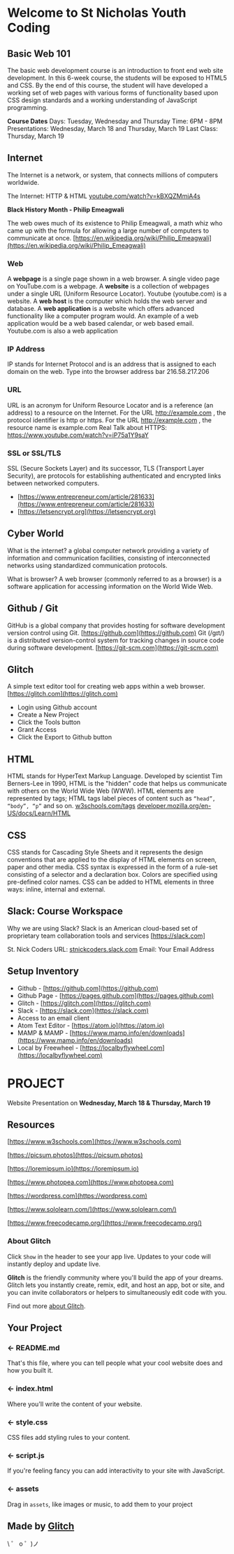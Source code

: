 # Welcome to St Nicholas Youth Coding

## Basic Web 101

The basic web development course is an introduction to front end web site development. In this 6-week course, the students will be exposed to HTML5 and CSS. By the end of this course, the student will have developed a working set of web pages with various forms of functionality based upon CSS design standards and a working understanding of JavaScript programming.

**Course Dates**
Days: Tuesday, Wednesday and Thursday
Time: 6PM - 8PM
Presentations: Wednesday, March 18 and Thursday, March 19
Last Class: Thursday, March 19

## Internet

The Internet is a network, or system, that connects millions of computers worldwide.

The Internet: HTTP & HTML
[youtube.com/watch?v=kBXQZMmiA4s](youtube.com/watch?v=kBXQZMmiA4s)

**Black History Month - Philip Emeagwali**

The web owes much of its existence to Philip Emeagwali, a math whiz who came up with the formula for allowing a large number of computers to communicate at once.
[https://en.wikipedia.org/wiki/Philip_Emeagwali](https://en.wikipedia.org/wiki/Philip_Emeagwali)

### Web

A **webpage** is a single page shown in a web browser. A single video page on YouTube.com is a webpage.
A **website** is a collection of webpages under a single URL (Uniform Resource Locator). Youtube (youtube.com) is a website.
A **web host** is the computer which holds the web server and database.
A **web application** is a website which offers advanced functionality like a computer program would. An example of a web application would be a web based calendar, or web based email. Youtube.com is also a web application

### IP Address

IP stands for Internet Protocol and is an address that is assigned to each domain on the web.
Type into the browser address bar
216.58.217.206

### URL

URL is an acronym for Uniform Resource Locator and is a reference (an address) to a resource on the Internet.
For the URL http://example.com , the protocol identifier is http or https.
For the URL http://example.com , the resource name is example.com
Real Talk about HTTPS: https://www.youtube.com/watch?v=iP75a1Y9saY

### SSL or SSL/TLS

SSL (Secure Sockets Layer) and its successor, TLS (Transport Layer Security), are protocols for establishing authenticated and encrypted links between networked computers.

- [https://www.entrepreneur.com/article/281633](https://www.entrepreneur.com/article/281633)
- [https://letsencrypt.org](https://letsencrypt.org)

## Cyber World

What is the internet?
a global computer network providing a variety of information and communication facilities, consisting of interconnected networks using standardized communication protocols.

What is browser?
A web browser (commonly referred to as a browser) is a software application for accessing information on the World Wide Web.

## Github / Git

GitHub is a global company that provides hosting for software development version control using Git.
[https://github.com](https://github.com)
Git (/ɡɪt/) is a distributed version-control system for tracking changes in source code during software development.
[https://git-scm.com](https://git-scm.com)

## Glitch

A simple text editor tool for creating web apps within a web browser.
[https://glitch.com](https://glitch.com)

- Login using Github account
- Create a New Project
- Click the Tools button
- Grant Access
- Click the Export to Github button

## HTML

HTML stands for HyperText Markup Language. Developed by scientist Tim Berners-Lee in 1990, HTML is the "hidden" code that helps us communicate with others on the World Wide Web (WWW).
HTML elements are represented by tags; HTML tags label pieces of content such as `“head”, “body”, “p”` and so on.
[w3schools.com/tags](w3schools.com/tags)
[developer.mozilla.org/en-US/docs/Learn/HTML](developer.mozilla.org/en-US/docs/Learn/HTML)

## CSS

CSS stands for Cascading Style Sheets and it represents the design conventions that are applied to the display of HTML elements on screen, paper and other media.
CSS syntax is expressed in the form of a rule-set consisting of a selector and a declaration box. Colors are specified using pre-defined color names. CSS can be added to HTML elements in three ways: inline, internal and external.

## Slack: Course Workspace

Why we are using Slack?
Slack is an American cloud-based set of proprietary team collaboration tools and services
[https://slack.com]

St. Nick Coders
URL: [stnickcoders.slack.com](stnickcoders.slack.com)
Email: Your Email Address

## Setup Inventory

- Github - [https://github.com](https://github.com)
- Github Page - [https://pages.github.com](https://pages.github.com)
- Glitch - [https://glitch.com](https://glitch.com)
- Slack - [https://slack.com](https://slack.com)
- Access to an email client
- Atom Text Editor - [https://atom.io](https://atom.io)
- MAMP & MAMP - [https://www.mamp.info/en/downloads](https://www.mamp.info/en/downloads)
- Local by Freewheel - [https://localbyflywheel.com](https://localbyflywheel.com)

# PROJECT

Website Presentation on **Wednesday, March 18 & Thursday, March 19**

## Resources

[https://www.w3schools.com](https://www.w3schools.com)

[https://picsum.photos](https://picsum.photos)

[https://loremipsum.io](https://loremipsum.io)

[https://www.photopea.com](https://www.photopea.com)

[https://wordpress.com](https://wordpress.com)

[https://www.sololearn.com/](https://www.sololearn.com/)

[https://www.freecodecamp.org/](https://www.freecodecamp.org/)

### About Glitch

Click `Show` in the header to see your app live. Updates to your code will instantly deploy and update live.

**Glitch** is the friendly community where you'll build the app of your dreams. Glitch lets you instantly create, remix, edit, and host an app, bot or site, and you can invite collaborators or helpers to simultaneously edit code with you.

Find out more [about Glitch](https://glitch.com/about).

## Your Project

### ← README.md

That's this file, where you can tell people what your cool website does and how you built it.

### ← index.html

Where you'll write the content of your website.

### ← style.css

CSS files add styling rules to your content.

### ← script.js

If you're feeling fancy you can add interactivity to your site with JavaScript.

### ← assets

Drag in `assets`, like images or music, to add them to your project

## Made by [Glitch](https://glitch.com/)

\ ゜ o ゜)ノ
